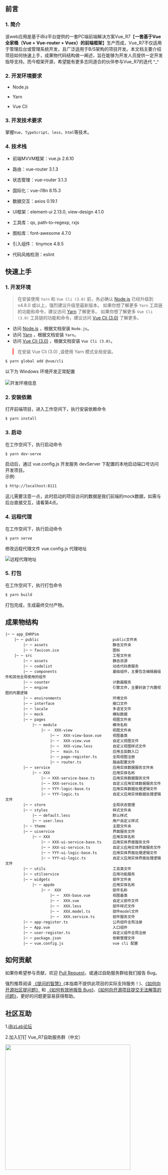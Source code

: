 ## 前言

### 1. 简介

该web应用是基于iBiz平台提供的一套PC端前端解决方案Vue_R7【**一套基于Vue全家桶（Vue + Vue-router + Vuex）的前端框架**】生产而成，Vue_R7不仅适用于管理后台或管理系统开发，且广泛适用于B/S架构的项目开发。本文档主要介绍项目如何快速上手，成果物代码结构做一阐述，旨在能够为开发人员提供一定开发指导支持。而今框架开源，希望能有更多志同道合的伙伴参与Vue_R7的迭代 ^_^

### 2. 开发环境要求

- Node.js

- Yarn

- Vue Cli

### 3. 开发技术要求

掌握`Vue`、`TypeScript`、`less`、`html`等技术。

### 4. 技术栈

- 前端MVVM框架：vue.js 2.6.10

- 路由：vue-router 3.1.3

- 状态管理：vue-router 3.1.3

- 国际化：vue-i18n 8.15.3

- 数据交互：axios 0.19.1

- UI框架：element-ui 2.13.0, view-design 4.1.0

- 工具库：qs, path-to-regexp, rxjs

- 图标库：font-awesome 4.7.0

- 引入组件： tinymce 4.8.5

- 代码风格检测：eslint


## 快速上手

### 1. 开发环境

> 在安装使用 `Yarn` 和 `Vue Cli (3.0)` 前，务必确认 [Node.js](https://nodejs.org) 已经升级到 v4.8.0 或以上，强烈建议升级至最新版本。
> 如果你想了解更多 `Yarn` 工具链的功能和命令，建议访问 [Yarn](https://yarnpkg.com) 了解更多。
> 如果你想了解更多 `Vue Cli (3.0)` 工具链的功能和命令，建议访问 [Vue Cli (3.0)](https://cli.vuejs.org/) 了解更多。

- 访问 [Node.js](https://nodejs.org) ，根据文档安装 `Node.js`。
- 访问 [Yarn](https://yarnpkg.com) ，根据文档安装 `Yarn`。
- 访问 [Vue Cli (3.0)](https://cli.vuejs.org/) ，根据文档安装 `Vue Cli (3.0)`。

<blockquote style="border-color: red;"><p>在安装 Vue Cli (3.0) ,请使用 Yarn 模式全局安装。</p></blockquote>

```bash
$ yarn global add @vue/cli
```

以下为 Windows 环境开发正常配置 
<br>
<br>
![开发环境信息](./imgs/getting-started/development.png)

### 2. 安装依赖

打开前端项目，进入工作空间下，执行安装依赖命令

```bash
$ yarn install
```

### 3. 启动

在工作空间下，执行启动命令

```bash
$ yarn dev-serve
```

启动后，通过 vue.config.js 开发服务 devServer 下配置的本地启动端口号访问开发项目。<br>
示例: 

```bash
$ http://localhost:8111
```
这儿需要注意一点，此时启动的项目访问的数据是我们前端的mock数据，如需与后台直接交互，请看第4点。

### 4. 远程代理

在工作空间下，执行启动命令

```bash
$ yarn serve
```

修改远程代理文件 vue.config.js 代理地址

![远程代理地址](./imgs/getting-started/proxy.png)

### 5. 打包

在工作空间下，执行打包命令

```bash
$ yarn build
```

打包完成，生成最终交付产物。

## 成果物结构

```
|─ ─ app_EHRPim
​    |─ ─ public                                 public文件夹
​        |─ ─ assets                             静态文件夹
        |─ ─ favicon.ico                        图标
​    |─ ─ src                                    工程文件夹
        |─ ─ assets                             静态资源
        |─ ─ codelist                           动态代码表服务
        |─ ─ components                         基础组件，主要包含编辑器组件和其他全局使用的组件
        |─ ─ counter                            计数器服务
        |─ ─ engine                             引擎文件，主要封装了内置视图的内置逻辑
        |─ ─ environments                       环境文件
​        |─ ─ interface                          接口文件
​        |─ ─ locale                             多语言文件
        |─ ─ mock                               模拟数据
        |─ ─ pages                              视图文件夹
            |─ ─ module                         模块名称
​                |─ ─  XXX-view                  视图文件夹
                    |─ ─  XXX-view-base.vue     视图基类
                    |─ ─  XXX-view.vue          自定义视图文件
                    |─ ─  XXX-view.less         自定义视图样式文件
        ​            |─ ─  main.ts               应用主函数入口
        ​            |─ ─ page-register.ts       全局视图注册
        ​            |─ ─ router.ts              路由配置文件
        |─ ─ service                            应用实体数据服务文件夹
            |─ ─ XXX                            应用实体名称
                |─ ─ XXX-service-base.ts        应用实体数据服务文件
                |─ ─ XXX-service.ts             自定义应用实体数据服务文件
                |─ ─ YYY-logic-base.ts          应用实体数据处理逻辑文件
                |─ ─ YYY-logic.ts               自定义应用实体数据处理逻辑文件
        |─ ─ store                              全局状态管理
        |─ ─ styles                             样式文件夹
            |─ ─ default.less                   默认样式
            |─ ─ user.less                      用户自定义样式
        |─ ─ theme                              主题文件夹
        |─ ─ uiservice                          界面服务文件
            |─ ─ XXX                            应用实体名称
                |─ ─ XXX-ui-service-base.ts     应用实体界面服务文件
                |─ ─ XXX-ui-service.ts          自定义应用实体界面服务文件
                |─ ─ YYY-ui-logic-base.ts       应用实体界面处理逻辑文件
                |─ ─ YYY-ui-logic.ts            自定义应用实体界面处理逻辑文件
        |─ ─ utils                              工具类文件
        |─ ─ utilservice                        应用功能服务
        |─ ─ widgets                            部件文件夹
            |─ ─ appde                          应用实体名称
​                |─ ─  XXX                       部件名称
                    |─ ─  XXX-base.vue          视图基类
                    |─ ─  XXX.vue               自定义部件文件
                    |─ ─  XXX.less              部件样式文件
        ​            |─ ─  XXX.model.ts          部件model文件 
        ​            |─ ─  XXX.service.ts        部件服务文件
        |─ ─ app-register.ts                    公共组件全局注册
​        |─ ─ App.vue                            入口组件
​        |─ ─ user-register.ts                   自定义组件全局注册
        ​|─ ─ package.json                       依赖管理文件
​        |─ ─ vue.config.js                      vue cli 配置
```

## 如何贡献

如果你希望参与贡献，欢迎 [Pull Request](<http://demo.ibizlab.cn/ibiz_r7/vue_r7/issues/new>)，或通过自助服务群给我们报告 Bug。

强烈推荐阅读 [《提问的智慧》](https://github.com/ryanhanwu/How-To-Ask-Questions-The-Smart-Way)(本指南不提供此项目的实际支持服务！)、[《如何向开源社区提问题》](https://github.com/seajs/seajs/issues/545) 和 [《如何有效地报告 Bug》](https://www.chiark.greenend.org.uk/~sgtatham/bugs-cn.html)、[《如何向开源项目提交无法解答的问题》](https://zhuanlan.zhihu.com/p/25795393)，更好的问题更容易获得帮助。

## 社区互助

1.[iBizLab论坛](https://bbs.ibizlab.cn/)

2.加入钉钉 Vue_R7自助服务群（中文）

<img src="./imgs/getting-started/vue-r7-group.png"  height="400" width="400">